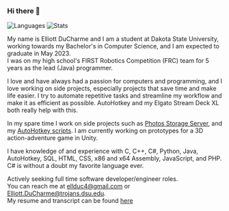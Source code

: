 ### Hi there 👋

![Languages](https://github-readme-stats.vercel.app/api/top-langs/?username=ellman12&theme=react&cache_seconds=1800)
![Stats](https://github-readme-stats.vercel.app/api?username=ellman12&theme=react&show_icons=true&count_private=true&include_all_commits=true&cache_seconds=1800)

My name is Elliott DuCharme and I am a student at Dakota State University, working towards my Bachelor's in Computer Science, and I am expected to graduate in May 2023.<br>
I was on my high school's FIRST Robotics Competition (FRC) team for 5 years as the lead (Java) programmer.<br>

I love and have always had a passion for computers and programming, and I love working on side projects, especially projects that save time and make life easier. I try to automate repetitive tasks and streamline my workflow and make it as efficient as possible. AutoHotkey and my Elgato Stream Deck XL both really help with this.<br>

In my spare time I work on side projects such as [Photos Storage Server](https://github.com/ellman12/Photos-Storage-Server), and my [AutoHotkey scripts](https://github.com/ellman12/AutoHotkey-V2). I am currently working on prototypes for a 3D action-adventure game in Unity.

I have knowledge of and experience with C, C++, C#, Python, Java, AutoHotkey, SQL, HTML, CSS, x86 and x64 Assembly, JavaScript, and PHP.<br>
C# is without a doubt my favorite language ever.<br>

Actively seeking full time software developer/engineer roles.<br>
You can reach me at ellduc4@gmail.com or Elliott.DuCharme@trojans.dsu.edu.<br>
My resume and transcript can be found [here](https://github.com/ellman12/ellman12/)
